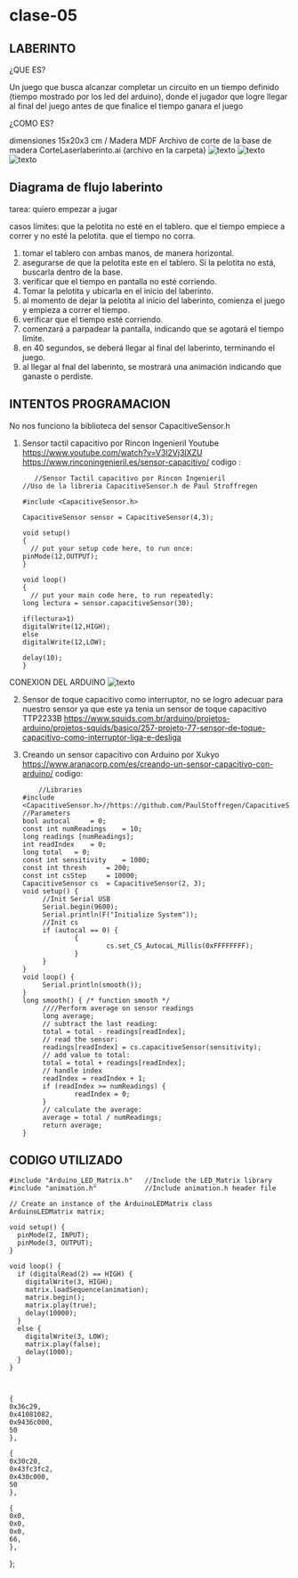 # clase-05
## LABERINTO

¿QUE ES?

Un juego que busca alcanzar completar un circuito en un tiempo definido (tiempo mostrado por los led del arduino), donde  el jugador que logre llegar al final del juego antes de que finalice el tiempo ganara el juego

¿COMO ES?

dimensiones 15x20x3 cm / Madera MDF
Archivo de corte de la base de madera 
CorteLaserlaberinto.ai  (archivo en la carpeta)
![texto](./cortelaser.png)
![texto](./laberinto.JPG)
![texto](./ConexionesLaberinto.jpeg)

## Diagrama de flujo laberinto

tarea: quiero empezar a jugar 


casos límites:
que la pelotita no esté en el tablero.
que el tiempo empiece a correr y no esté la pelotita.
que el tiempo no corra.


 1. tomar el tablero con ambas manos, de manera horizontal.
 2. asegurarse de que la pelotita este en el tablero. Si la pelotita no está, buscarla dentro de la base.
 3. verificar que el tiempo en pantalla no esté corriendo.
 4. Tomar la pelotita y ubicarla en el inicio del laberinto.
 5. al momento de dejar la pelotita al inicio del laberinto, comienza el juego y empieza a correr el tiempo.
 6. verificar que el tiempo esté corriendo.
 7. comenzará a parpadear la pantalla, indicando que se agotará el tiempo límite.
 8. en 40 segundos, se deberá llegar al final del laberinto, terminando el juego.
 9. al llegar al fnal del laberinto, se mostrará una animación indicando que ganaste o perdiste.

## INTENTOS PROGRAMACION 

No nos funciono la biblioteca del sensor CapacitiveSensor.h
1. Sensor tactil capacitivo por Rincon Ingenieril Youtube https://www.youtube.com/watch?v=V3l2Vj3lXZU
   https://www.rinconingenieril.es/sensor-capacitivo/
   codigo :

          //Sensor Tactil capacitivo por Rincon Ingenieril
       //Uso de la libreria CapacitiveSensor.h de Paul Stroffregen
       
       #include <CapacitiveSensor.h>
       
       CapacitiveSensor sensor = CapacitiveSensor(4,3);
       
       void setup() 
       {
         // put your setup code here, to run once:
       pinMode(12,OUTPUT);
       }
       
       void loop() 
       {
         // put your main code here, to run repeatedly:
       long lectura = sensor.capacitiveSensor(30);
       
       if(lectura>1)
       digitalWrite(12,HIGH);
       else
       digitalWrite(12,LOW);
       
       delay(10);
       }


CONEXION DEL ARDUINO
![texto](./intento1sensor.jpg)

2. Sensor de toque capacitivo como interruptor, no se logro adecuar para nuestro sensor ya que este ya tenia un sensor de toque capacitivo TTP2233B https://www.squids.com.br/arduino/projetos-arduino/projetos-squids/basico/257-projeto-77-sensor-de-toque-capacitivo-como-interruptor-liga-e-desliga

3. Creando un sensor capacitivo con Arduino por Xukyo https://www.aranacorp.com/es/creando-un-sensor-capacitivo-con-arduino/
   codigo:

   
           //Libraries
       #include <CapacitiveSensor.h>//https://github.com/PaulStoffregen/CapacitiveSensor
       //Parameters
       bool autocal 	= 0;
       const int numReadings 	= 10;
       long readings [numReadings];
       int readIndex 	= 0;
       long total 	= 0;
       const int sensitivity 	= 1000;
       const int thresh 	= 200;
       const int csStep 	= 10000;
       CapacitiveSensor cs 	= CapacitiveSensor(2, 3);
       void setup() {
        	//Init Serial USB
        	Serial.begin(9600);
        	Serial.println(F("Initialize System"));
        	//Init cs
        	if (autocal == 0) {
        			{
        					cs.set_CS_AutocaL_Millis(0xFFFFFFFF);
        			}
        	}
       }
       void loop() {
        	Serial.println(smooth());
       }
       long smooth() { /* function smooth */
        	////Perform average on sensor readings
        	long average;
        	// subtract the last reading:
        	total = total - readings[readIndex];
        	// read the sensor:
        	readings[readIndex] = cs.capacitiveSensor(sensitivity);
        	// add value to total:
        	total = total + readings[readIndex];
        	// handle index
        	readIndex = readIndex + 1;
        	if (readIndex >= numReadings) {
        			readIndex = 0;
        	}
        	// calculate the average:
        	average = total / numReadings;
        	return average;
       }

## CODIGO UTILIZADO 


    #include "Arduino_LED_Matrix.h"   //Include the LED_Matrix library
    #include "animation.h"            //Include animation.h header file

    // Create an instance of the ArduinoLEDMatrix class
    ArduinoLEDMatrix matrix;  
    
    void setup() {
      pinMode(2, INPUT);
      pinMode(3, OUTPUT);
    }
    
    void loop() {
      if (digitalRead(2) == HIGH) {
        digitalWrite(3, HIGH);
        matrix.loadSequence(animation);
        matrix.begin();
        matrix.play(true);
        delay(10000);
      }
      else {
        digitalWrite(3, LOW);
        matrix.play(false);
        delay(1000);
      }
    }



    {
    0x36c29,
    0x41081082,
    0x9436c000,
    50
    },

    {
    0x30c20,
    0x43fc3fc2,
    0x430c000,
    50
    },

    {
    0x0,
    0x0,
    0x0,
    66,
    },
};
